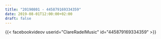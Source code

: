 ```yaml
---
title: "20190801 - 445879169334359"
date: 2019-08-01T12:00:00+02:00
draft: false
---
```


{{< facebookvideov userid="ClareRadelMusic" id="445879169334359" >}}
